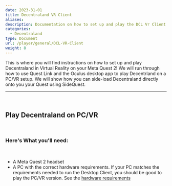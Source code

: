 ```yaml
---
date: 2023-31-01
title: Decentraland VR Client
aliases:
description: Documentation on how to set up and play the DCL Vr Client.
categories:
  - Decentraland
type: Document
url: /player/general/DCL-VR-Client
weight: 8
---
```


This is where you will find instructions on how to set up and play Decentraland in Virtual Reality on your Meta Quest 2! We will run through how to use Quest Link and the Oculus desktop app to play Decentrland on a PC/VR setup. We will show how you can side-load Decentraland directly onto you your Quest using SideQuest. 

---
<br/>

## Play Decentraland on PC/VR 

<br/>

### **Here's What you'll need:**

<br/>

 - A Meta Quest 2 headset
 - A PC with the correct hardware requirements. If your PC matches the requirements needed to run the Desktop Client, you should be good to play the PC/VR version. See the [hardware requirements](https://docs.decentraland.org/player/general/hardware-requirements/)